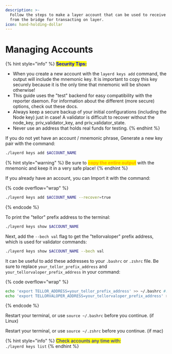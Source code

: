 ```yaml
---
description: >-
  Follow the steps to make a layer account that can be used to receive funds
  from the bridge for transacting on layer.
icon: hand-holding-dollar
---
```


# Managing Accounts

{% hint style="info" %}
<mark style="color:blue;">**Security Tips:**</mark>&#x20;

* When you create a new account with the `layerd keys add`  command, the output will include the mnemonic key. It is important to copy this key securely because it is the only time that mnemonic will be shown otherwise!
* This guide uses the "test" backend for easy compatibility with the reporter daemon. For information about the different (more secure) options, check out these docs.
* Always keep a secure backup of your initial configurations (including the Node key) just in case! A validator is difficult to recover without the node\_key, priv\_validator\_key, and priv\_validator\_state.
* Never use an address that holds real funds for testing.
{% endhint %}

If you do not yet have an account / mnemonic phrase, Generate a new key pair with the command:

```sh
./layerd keys add $ACCOUNT_NAME
```

{% hint style="warning" %}
Be sure to <mark style="color:orange;">**copy the entire output**</mark> with the mnemonic and keep it in a very safe place!
{% endhint %}

If you already have an account, you can Import it with the command:

{% code overflow="wrap" %}
```sh
./layerd keys add $ACCOUNT_NAME --recover=true
```
{% endcode %}

To print the "tellor" prefix address to the terminal:

```bash
./layerd keys show $ACCOUNT_NAME
```

Next, add the `--bech val` flag to get the "tellorvaloper" prefix address, which is used for validator commands:

```bash
./layerd keys show $ACCOUNT_NAME --bech val
```

It can be useful to add these addresses to your `.bashrc` or `.zshrc` file. Be sure to replace `your_tellor_prefix_address` and `your_tellorvaloper_prefix_address` in your command:

{% code overflow="wrap" %}
```bash
echo 'export TELLOR_ADDRESS=your_tellor_prefix_address' >> ~/.bashrc #.zshrc if mac
echo 'export TELLORVALOPER_ADDRESS=your_tellorvaloper_prefix_address' >> ~/.bashrc #.zshrc if mac
```
{% endcode %}

Restart your terminal, or use `source ~/.bashrc` before you continue. (if Linux)&#x20;

Restart your terminal, or use `source ~/.zshrc` before you continue. (if mac)

{% hint style="info" %}
<mark style="color:blue;">Check accounts any time with:</mark> \
`./layerd keys list`
{% endhint %}

